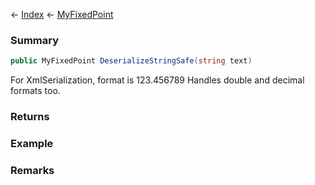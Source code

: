 ← [Index](Api-Index) ← [MyFixedPoint](VRage.MyFixedPoint)

### Summary

```csharp
public MyFixedPoint DeserializeStringSafe(string text)
```

For XmlSerialization, format is 123.456789 Handles double and decimal formats too.

### Returns

### Example

### Remarks

